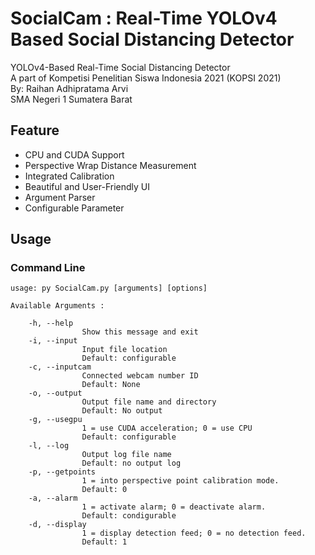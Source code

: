 # SocialCam : Real-Time YOLOv4 Based Social Distancing Detector
YOLOv4-Based Real-Time Social Distancing Detector
<br/> A part of Kompetisi Penelitian Siswa Indonesia 2021 (KOPSI 2021)
<br/> By: Raihan Adhipratama Arvi
<br/> SMA Negeri 1 Sumatera Barat

## Feature
* CPU and CUDA Support
* Perspective Wrap Distance Measurement
* Integrated Calibration
* Beautiful and User-Friendly UI
* Argument Parser
* Configurable Parameter

## Usage

### Command Line

	usage: py SocialCam.py [arguments] [options]

	Available Arguments :

		-h, --help
					Show this message and exit
		-i, --input
					Input file location
					Default: configurable
		-c, --inputcam
					Connected webcam number ID
					Default: None
		-o, --output
					Output file name and directory
					Default: No output
		-g, --usegpu
					1 = use CUDA acceleration; 0 = use CPU
					Default: configurable
		-l, --log
					Output log file name
					Default: no output log
		-p, --getpoints
					1 = into perspective point calibration mode.
					Default: 0
		-a, --alarm
					1 = activate alarm; 0 = deactivate alarm.
					Default: condigurable
		-d, --display
					1 = display detection feed; 0 = no detection feed.
					Default: 1

